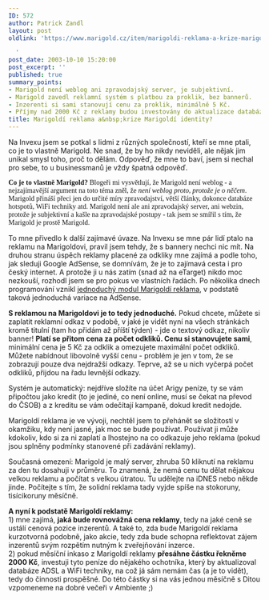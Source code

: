 ```yaml
---
ID: 572
author: Patrick Zandl
layout: post
oldlink: 'https://www.marigold.cz/item/marigoldi-reklama-a-krize-marigoldi-identity

  '
post_date: 2003-10-10 15:20:00
post_excerpt: ''
published: true
summary_points:
- Marigold není weblog ani zpravodajský server, je subjektivní.
- Marigold zavedl reklamní systém s platbou za proklik, bez bannerů.
- Inzerenti si sami stanovují cenu za proklik, minimálně 5 Kč.
- Příjmy nad 2000 Kč z reklamy budou investovány do aktualizace databází.
title: Marigoldí reklama a&nbsp;krize Marigoldí identity?
---
```


<p>
Na Invexu jsem se potkal s lidmi z různých společností, kteří se mne ptali, co je to vlastně Marigold. Ne snad, že by ho nikdy neviděli, ale nějak jim unikal smysl toho, proč to dělám. Odpověď, že mne to baví, jsem si nechal pro sebe, to u businessmanů je vždy špatná odpověď. </p>

<p>
<FONT face=Times><STRONG>Co je to vlastně Marigold?</STRONG> </FONT><FONT face=Times>Blogeři mi vysvětlují, že Marigold není weblog - a nejzajímavější argument na toto téma zněl, že <EM>není weblog proto, protože je o něčem</EM>. Marigold přináší přeci jen do určité míry zpravodajství, větší články, dokonce databáze hotspotů, WiFi techniky atd. Marigold není ale ani zpravodajský server, ani webzin, protože je subjektivní a kašle na zpravodajské postupy&#160;- tak jsem se smířil s tím, že Marigold je prostě Marigold. </FONT></p>

<p>
To mne přivedlo k další zajímavé úvaze. Na Invexu se mne pár lidí ptalo na reklamu na Marigoldovi, pravil jsem tehdy, že s bannery nechci nic mít. Na druhou stranu úspěch reklamy placené za odkliky mne zajímá a podle toho, jak sleduji Google AdSense, se domnívám, že je to zajímavá cesta i pro český internet. A protože ji u nás zatím (snad až na eTarget) nikdo moc nezkouší, rozhodl jsem se pro pokus ve vlastních řadách. Po několika dnech programování vznikl <A href="/ad_reklama.html">jednoduchý modul Marigoldí reklama</A>, v podstatě taková jednoduchá variace na AdSense. </p>

<p>
<STRONG>S reklamou na Marigoldovi je to tedy jednoduché.</STRONG> Pokud chcete, můžete si zaplatit reklamní odkaz v podobě, v jaké je vidět nyní na všech stránkách kromě titulní (tam ho přidám až příští týden) - jde o textový odkaz, nikoliv banner! <STRONG>Platí se přitom cena za počet odkliků. Cenu si stanovujete sami</STRONG>, minimální cena je 5 Kč za odklik a omezujete maximální počet odkliků. Můžete nabídnout libovolně&#160;vyšší cenu&#160;- problém je jen v tom, že se zobrazují pouze dva nejdražší odkazy. Teprve, až se u nich vyčerpá počet odkliků, přijdou na řadu levnější odkazy.</p>

<p>
Systém je automatický: nejdříve složíte na účet Arigy peníze, ty se vám připočtou jako kredit (to je jediné, co není online, musí se čekat na převod do ČSOB) a z kreditu se vám odečítají kampaně, dokud kredit nedojde. </p>

<p>
Marigoldí reklama je ve vývoji, nechtěl jsem to přehánět se složitostí v okamžiku, kdy není jasné, jak moc se bude používat. Používat ji může kdokoliv, kdo si za ni zaplatí a lhostejno na co odkazuje jeho reklama (pokud jsou splněny podmínky stanovené při zadávání reklamy). </p>

<p>
Současná omezení: Marigold je malý server, zhruba 50 kliknutí na reklamu za den tu dosahuji v průměru. To znamená, že nemá cenu tu dělat nějakou velkou reklamu a počítat s velkou útratou. Tu udělejte na iDNES nebo někde jinde. Počítejte s tím, že solidní reklama tady vyjde spíše na stokoruny, tisícikoruny měsíčně. </p>

<p>
<STRONG>A nyní k podstatě&#160;Marigoldí reklamy:&#160;<BR></STRONG>1) mne zajímá, <STRONG>jaká bude rovnovážná cena reklamy</STRONG>, tedy na jaké ceně se ustálí cenová pozice inzerentů. A také to, zda bude Marigoldí reklama kurzotvorná podobně, jako akcie, tedy zda bude schopna reflektovat zájem inzerentů svým rozpětím nutným k zveřejňování inzerce. <BR>2) pokud měsíční inkaso z Marigoldí reklamy <STRONG>přesáhne částku řekněme 2000 Kč</STRONG>, investuji tyto peníze do nějakého ochotníka, který by aktualizoval databáze ADSL a WiFi techniky, na což já sám nemám čas (a je to vidět), tedy do činnosti prospěšné. Do této částky si na vás jednou měsíčně s Ditou vzpomeneme na dobré večeři v Ambiente ;)</p>